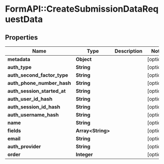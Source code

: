 # FormAPI::CreateSubmissionDataRequestData

## Properties
Name | Type | Description | Notes
------------ | ------------- | ------------- | -------------
**metadata** | **Object** |  | [optional] 
**auth_type** | **String** |  | [optional] 
**auth_second_factor_type** | **String** |  | [optional] 
**auth_phone_number_hash** | **String** |  | [optional] 
**auth_session_started_at** | **String** |  | [optional] 
**auth_user_id_hash** | **String** |  | [optional] 
**auth_session_id_hash** | **String** |  | [optional] 
**auth_username_hash** | **String** |  | [optional] 
**name** | **String** |  | [optional] 
**fields** | **Array&lt;String&gt;** |  | [optional] 
**email** | **String** |  | [optional] 
**auth_provider** | **String** |  | [optional] 
**order** | **Integer** |  | [optional] 


